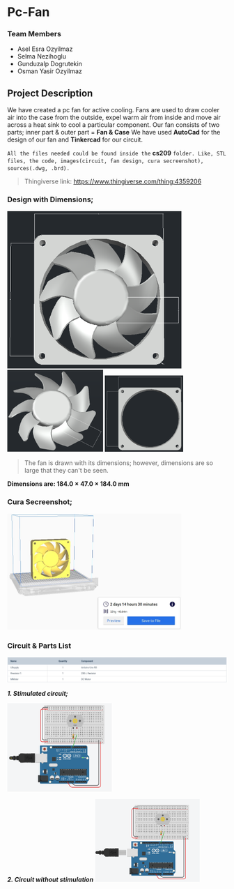 # Pc-Fan

### Team Members

- Asel Esra Ozyilmaz
- Selma Nezihoglu
- Gunduzalp Dogrutekin
- Osman Yasir Ozyilmaz

## Project Description

We have created a pc fan for active cooling. Fans are used to draw cooler air into the case from the outside, expel warm air from inside and move air across a heat sink to cool a particular component.
Our fan consists of two parts; inner part & outer part = **Fan & Case**
We have used **AutoCad** for the design of our fan and **Tinkercad** for our circuit.

`All the files needed could be found inside the` **cs209** `folder. Like, STL files, the code, images(circuit, fan design, cura secreenshot), sources(.dwg, .brd).`

> Thingiverse link: https://www.thingiverse.com/thing:4359206

### Design with Dimensions;

<img src= "cs209/Images/frontDimension.png" width="400"> <img src= "cs209/Images/fanDimension.png" width="220"> <img src= "cs209/Images/caseDimension.png" width="180">

> The fan is drawn with its dimensions; however, dimensions are so large that they can't be seen.

**Dimensions are: 184.0 × 47.0 × 184.0 mm**

### Cura Secreenshot;

<img src= "cs209/Images/pcFanCura.jpg" width="400">

### Circuit & Parts List

<img src= "cs209/Images/Components.jpeg">

***1. Stimulated circuit;***

<img src= "cs209/Images/circuitStimulation.png" width="240">

***2. Circuit without stimulation***
 <img src= "cs209/Images/circuit.png" width="240">


